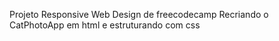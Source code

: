  Projeto Responsive Web Design de freecodecamp
 Recriando o CatPhotoApp em html e estruturando com css 